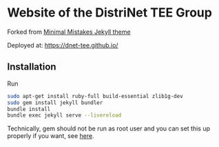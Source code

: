 # Website of the DistriNet TEE Group
Forked from [Minimal Mistakes Jekyll theme](https://mmistakes.github.io/minimal-mistakes/)

Deployed at: https://dnet-tee.github.io/

## Installation
Run 
```bash
sudo apt-get install ruby-full build-essential zlib1g-dev
sudo gem install jekyll bundler
bundle install
bundle exec jekyll serve --livereload
```
Technically, gem should not be run as root user and you can set this up properly if you want, see [here](https://jekyllrb.com/docs/installation/ubuntu/).

